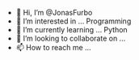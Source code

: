 - 👋 Hi, I’m @JonasFurbo
- 👀 I’m interested in ... Programming
- 🌱 I’m currently learning ... Python
- 💞️ I’m looking to collaborate on ...
- 📫 How to reach me ...

<!---
JonasFurbo/JonasFurbo is a ✨ special ✨ repository because its `README.md` (this file) appears on your GitHub profile.
You can click the Preview link to take a look at your changes.
--->
